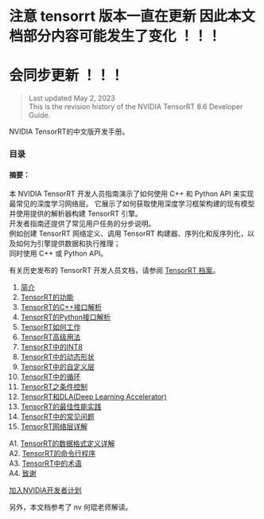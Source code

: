 # 注意 tensorrt 版本一直在更新  因此本文档部分内容可能发生了变化 ！！！     
# 会同步更新 ！！！   

> Last updated May 2, 2023    
> This is the revision history of the NVIDIA TensorRT 8.6 Developer Guide.   

NVIDIA TensorRT的中文版开发手册。

### 目录   

#### 摘要：  
本 NVIDIA TensorRT 开发人员指南演示了如何使用 C++ 和 Python API 来实现最常见的深度学习网络层。 它展示了如何获取使用深度学习框架构建的现有模型并使用提供的解析器构建 TensorRT 引擎。   
开发者指南还提供了常见用户任务的分步说明。   
例如创建 TensorRT 网络定义、调用 TensorRT 构建器、序列化和反序列化，以及如何为引擎提供数据和执行推理；   
同时使用 C++ 或 Python API。

有关历史发布的 TensorRT 开发人员文档，请参阅 [TensorRT 档案](https://docs.nvidia.com/deeplearning/tensorrt/archives/index.html)。

1. [简介](1.简介/1.简介.md)
2. [TensorRT的功能](2.TensorRT的功能/TensorRT的功能.md)
3. [TensorRT的C++接口解析](3.TensorRT的C++接口解析/TensorRT的C++接口解析.md)
4. [TensorRT的Python接口解析](4.TensorRT的Python接口解析/TensorRT的Python接口解析.md)
5. [TensorRT如何工作](5.TensorRT如何工作/TensorRT如何工作.md)
6. [TensorRT高级用法](6.TensorRT高级用法/TensorRT高级用法.md)
7. [TensorRT中的INT8](7.TensorRT中的INT8/TensorRT中的INT8.md)
8. [TensorRT中的动态形状](8.TensorRT中的动态形状/TensorRT中的动态形状.md)
9. [TensorRT中的自定义层](9.TensorRT中的自定义层/TensorRT中的自定义层.md)
10. [TensorRT中的循环](10_TensorRT中的循环/TensorRT中的循环.md)    
11. [TensorRT之条件控制](11.TensorRT之使用条件/TensorRT之条件控制.md)    
12. [TensorRT和DLA(Deep Learning Accelerator)](12.TensorRT和DLA(Deep_Learning_Accelerator)/TensorRT和DLA(Deep_Learning_Accelerator).md)
13. [TensorRT的最佳性能实践](13.TensorRT的最佳性能实践/TensorRT的最佳性能实践.md)      
14. [TensorRT中的常见问题](14.TensorRT中的常见问题/TensorRT中的常见问题.md)     
15. [TensorRT网络层详解](15.TensorRT网络层详解/15.TensorRT网络层详解.md)

A1. [TensorRT的数据格式定义详解](A1.TensorRT的数据格式定义详解/TensorRT的数据格式定义详解.md)     
A2. [TensorRT的命令行程序](A2.TensorRT的命令行程序/TensorRT的命令行程序.md)     
A3. [TensorRT中的术语](A3.TensorRT中的术语/TensorRT中的术语.md)     
A4. [致谢](A4.致谢/致谢.md)    

[加入NVIDIA开发者计划](https://developer.nvidia.com/zh-cn/developer-program)

另外，本文档参考了 nv 何琨老师解读。    


